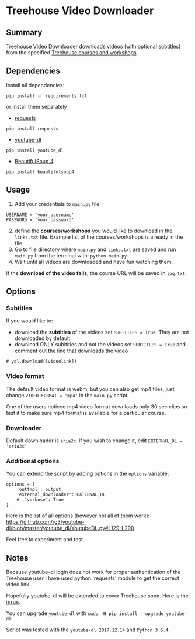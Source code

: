 # Treehouse Video Downloader

## Summary
Treehouse Video Downloader downloads videos (with optional subtitles) from the specified [Treehouse courses and workshops](http://www.teamtreehouse.com).

## Dependencies
Install all dependencies:
```
pip install -r requirements.txt
```
or install them separately
- [requests](http://docs.python-requests.org/en/master/)
```
pip install requests
```
- [youtube-dl](https://rg3.github.io/youtube-dl/)
```
pip install youtube_dl
```
- [BeautifulSoup 4](https://www.crummy.com/software/BeautifulSoup/bs4/doc/)
```
pip install beautifulsoup4
```

## Usage

1. Add your credentials to `main.py` file
```
USERNAME = 'your_username'
PASSWORD = 'your_password'
```
2. define the **courses/workshops** you would like to download in the `links.txt` file. Example list of the courses/workshops is already in the file.
3. Go to file directory where `main.py` and `links.txt` are saved and run `main.py` from the terminal with: `python main.py`
4. Wait until all videos are downloaded and have fun watching them.

If the **download of the video fails**, the course URL will be saved in `log.txt`.

## Options
### Subtitles

If you would like to:
- download the **subtitles** of the videos set `SUBTITLES = True`. They are not downloaded by default.
- download ONLY subititles and not the videos set `SUBTITLES = True` and comment out the line that downloads the video
```
# ydl.download([videolink])
```

### Video format
The default video format is webm, but you can
also get mp4 files, just change `VIDEO_FORMAT = 'mp4'` in the `main.py` script.

One of the users noticed mp4 video format downloads only 30 sec clips so test it to make sure mp4 format is available for a particular course. 

### Downloader

Default downloader is `aria2c`. If you wish to change it, edit `EXTERNAL_DL = 'aria2c'`

### Additional options

You can extend the script by adding options in the `options` variable:
```
options = {
    'outtmpl': output,
    'external_downloader': EXTERNAL_DL
    # ,'verbose': True
}
```

Here is the list of all options (however not all of them work): https://github.com/rg3/youtube-dl/blob/master/youtube_dl/YoutubeDL.py#L129-L290

Feel free to experiment and test.

## Notes
Because youtube-dl login does not work for proper authentication of the Treehouse user I have used python 'requests' module to get the correct video link.

Hopefully youtube-dl will be extended to cover Treehouse soon. Here is the [issue](https://github.com/rg3/youtube-dl/issues/9836).

You can upgrade `youtube-dl` with `sudo -H pip install --upgrade youtube-dl`

Script was tested with the `youtube-dl 2017.12.14` and `Python 3.6.4`.
